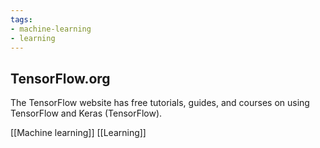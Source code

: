 ```yaml
---
tags:
- machine-learning
- learning
---
```


## **TensorFlow.org**

The TensorFlow website has free tutorials, guides, and courses on using TensorFlow and Keras (TensorFlow).

[[Machine learning]]  [[Learning]] 